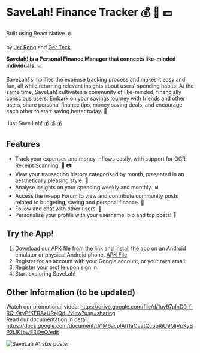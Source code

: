 # SaveLah! Finance Tracker :moneybag: :iphone: :dollar:
Built using React Native. :snowflake:
<br />

by [Jer Rong](https://github.com/CJerrong)  and [Ger Teck](https://github.com/gerteck).
<br />

**Savelah! is a Personal Finance Manager that connects like-minded individuals.** :chart_with_upwards_trend:

SaveLah! simplifies the expense tracking process and makes it easy and fun, all while returning relevant insights about users’ spending habits. At the same time, SaveLah! cultivates a community of like-minded, financially conscious users. Embark on your savings journey with friends and other users, share personal finance tips, money saving deals, and encourage each other to start saving better today. :bank: 

Just Save Lah! :moneybag: :moneybag: :moneybag:

## Features
- Track your expenses and money inflows easily, with support for OCR Receipt Scanning. :page_with_curl: :camera:
- View your transaction history categorised by month, presented in an aesthetically pleasing style. :bookmark_tabs:
- Analyse insights on your spending weekly and monthly. :bar_chart:
- Access the in-app Forum to view and contribute community posts related to budgeting, saving and personal finance. :loudspeaker:
- Follow and chat with other users. :speech_balloon:
- Personalise your profile with your username, bio and top posts! :thought_balloon:

## Try the App!
1. Download our APK file from the link and install the app on an Android emulator or physical Android phone.
[APK File](https://drive.google.com/file/d/1f5oXBhrBJBclMu0oGJ95iLS1-LIp0Oy8/view?usp=drive_link)
2. Register for an account with your Google account, or your own email.
3. Register your profile upon sign in.
4. Start exploring SaveLah! 

## Other Information (to be updated)
Watch our promotional video: https://drive.google.com/file/d/1uv97pInD0-f-RQ-OtyPfKFRAzURajQdL/view?usp=sharing 
<br />
Read our documentation in detail: https://docs.google.com/document/d/1M6acplAft1aOv2tQc5pRiU9MjVpKyBP2lJKfbwE3XwQ/edit
<br />

![SaveLah A1 size poster](https://github.com/gerteck/SaveLah/assets/111064611/fb2cc2be-0c87-4e20-91d5-e6c9acceb50d)

